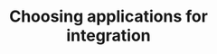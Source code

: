 ﻿---
title: "Choosing applications for integration"
toc: true
tag: developers
category: "Workflow"
---
